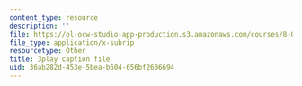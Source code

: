 ```yaml
---
content_type: resource
description: ''
file: https://ol-ocw-studio-app-production.s3.amazonaws.com/courses/8-06-quantum-physics-iii-spring-2018/36ab282d453e5beab604656bf2606694_Tcv3_Gk1Ysg.vtt
file_type: application/x-subrip
resourcetype: Other
title: 3play caption file
uid: 36ab282d-453e-5bea-b604-656bf2606694
---
```

